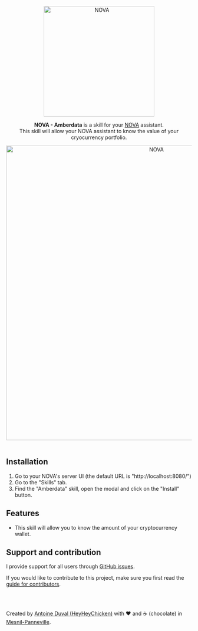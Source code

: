 <div align="center">
<a href="//nova-assistant.com" rel="nofollow">
<img src="https://github.com/HeyHeyChicken/NOVA-Amberdata/blob/master/resources/github-logo.svg" alt="NOVA" width="300">
</a>

**NOVA - Amberdata** is a skill for your [NOVA](//github.com/HeyHeyChicken/NOVA) assistant.<br>
This skill will allow your NOVA assistant to know the value of your cryocurrency portfolio.
<br>

<img src="https://github.com/HeyHeyChicken/NOVA-Amberdata/blob/master/resources/github-screenshot.jpg" alt="NOVA" width="800">
</div>

<br>

## Installation

1) Go to your NOVA's server UI (the default URL is "http://localhost:8080/")
2) Go to the "Skills" tab.
3) Find the "Amberdata" skill, open the modal and click on the "Install" button.

## Features

- This skill will allow you to know the amount of your cryptocurrency wallet.

## Support and contribution

I provide support for all users through [GitHub issues](//github.com/HeyHeyChicken/NOVA-Amberdata/issues).

If you would like to contribute to this project, make sure you first read the [guide for contributors](//github.com/HeyHeyChicken/NOVA/blob/master/CONTRIBUTING.md).

<br>
<br>

Created by [Antoine Duval (HeyHeyChicken)](//antoine.cuffel.fr) with ❤ and ☕ (chocolate) in [Mesnil-Panneville](//en.wikipedia.org/wiki/Mesnil-Panneville).
